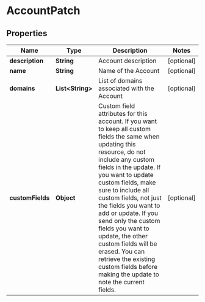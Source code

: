 

# AccountPatch


## Properties

| Name | Type | Description | Notes |
|------------ | ------------- | ------------- | -------------|
|**description** | **String** | Account description |  [optional] |
|**name** | **String** | Name of the Account |  [optional] |
|**domains** | **List&lt;String&gt;** | List of domains associated with the Account |  [optional] |
|**customFields** | **Object** | Custom field attributes for this account. If you want to keep all custom fields the same when updating this resource, do not include any custom fields in the update. If you want to update custom fields, make sure to include all custom fields, not just the fields you want to add or update. If you send only the custom fields you want to update, the other custom fields will be erased. You can retrieve the existing custom fields before making the update to note the current fields. |  [optional] |



